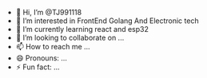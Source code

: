 - 👋 Hi, I’m @TJ991118
- 👀 I’m interested in FrontEnd Golang And Electronic tech
- 🌱 I’m currently learning react and esp32
- 💞️ I’m looking to collaborate on ...
- 📫 How to reach me ...
- 😄 Pronouns: ...
- ⚡ Fun fact: ...

<!---
TJ991118/TJ991118 is a ✨ special ✨ repository because its `README.md` (this file) appears on your GitHub profile.
You can click the Preview link to take a look at your changes.
--->
